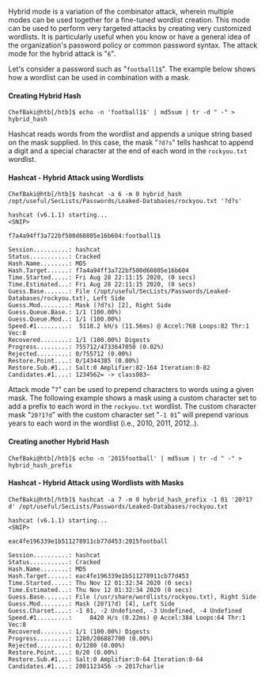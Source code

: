 Hybrid mode is a variation of the combinator attack, wherein multiple modes can be used together for a fine-tuned wordlist creation. This mode can be used to perform very targeted attacks by creating very customized wordlists. It is particularly useful when you know or have a general idea of the organization's password policy or common password syntax. The attack mode for the hybrid attack is "`6`".

Let's consider a password such as "`football1$`". The example below shows how a wordlist can be used in combination with a mask.

#### Creating Hybrid Hash

```shell-session
ChefBaki@htb[/htb]$ echo -n 'football1$' | md5sum | tr -d " -" > hybrid_hash
```

Hashcat reads words from the wordlist and appends a unique string based on the mask supplied. In this case, the mask "`?d?s`" tells hashcat to append a digit and a special character at the end of each word in the `rockyou.txt` wordlist.

#### Hashcat - Hybrid Attack using Wordlists

```shell-session
ChefBaki@htb[/htb]$ hashcat -a 6 -m 0 hybrid_hash /opt/useful/SecLists/Passwords/Leaked-Databases/rockyou.txt '?d?s'

hashcat (v6.1.1) starting...
<SNIP>

f7a4a94ff3a722bf500d60805e16b604:football1$      
                                                 
Session..........: hashcat
Status...........: Cracked
Hash.Name........: MD5
Hash.Target......: f7a4a94ff3a722bf500d60805e16b604
Time.Started.....: Fri Aug 28 22:11:15 2020, (0 secs)
Time.Estimated...: Fri Aug 28 22:11:15 2020, (0 secs)
Guess.Base.......: File (/opt/useful/SecLists/Passwords/Leaked-Databases/rockyou.txt), Left Side
Guess.Mod........: Mask (?d?s) [2], Right Side
Guess.Queue.Base.: 1/1 (100.00%)
Guess.Queue.Mod..: 1/1 (100.00%)
Speed.#1.........:  5118.2 kH/s (11.56ms) @ Accel:768 Loops:82 Thr:1 Vec:8
Recovered........: 1/1 (100.00%) Digests
Progress.........: 755712/4733647050 (0.02%)
Rejected.........: 0/755712 (0.00%)
Restore.Point....: 0/14344385 (0.00%)
Restore.Sub.#1...: Salt:0 Amplifier:82-164 Iteration:0-82
Candidates.#1....: 1234562= -> class083~
```

Attack mode "`7`" can be used to prepend characters to words using a given mask. The following example shows a mask using a custom character set to add a prefix to each word in the `rockyou.txt` wordlist. The custom character mask "`20?1?d`" with the custom character set "`-1 01`" will prepend various years to each word in the wordlist (i.e., 2010, 2011, 2012..).

#### Creating another Hybrid Hash

```shell-session
ChefBaki@htb[/htb]$ echo -n '2015football' | md5sum | tr -d " -" > hybrid_hash_prefix 
```

#### Hashcat - Hybrid Attack using Wordlists with Masks

```shell-session
ChefBaki@htb[/htb]$ hashcat -a 7 -m 0 hybrid_hash_prefix -1 01 '20?1?d' /opt/useful/SecLists/Passwords/Leaked-Databases/rockyou.txt

hashcat (v6.1.1) starting...
<SNIP> 

eac4fe196339e1b511278911cb77d453:2015football    
                                                 
Session..........: hashcat
Status...........: Cracked
Hash.Name........: MD5
Hash.Target......: eac4fe196339e1b511278911cb77d453
Time.Started.....: Thu Nov 12 01:32:34 2020 (0 secs)
Time.Estimated...: Thu Nov 12 01:32:34 2020 (0 secs)
Guess.Base.......: File (/usr/share/wordlists/rockyou.txt), Right Side
Guess.Mod........: Mask (20?1?d) [4], Left Side
Guess.Charset....: -1 01, -2 Undefined, -3 Undefined, -4 Undefined
Speed.#1.........:     8420 H/s (0.22ms) @ Accel:384 Loops:64 Thr:1 Vec:8
Recovered........: 1/1 (100.00%) Digests
Progress.........: 1280/286887700 (0.00%)
Rejected.........: 0/1280 (0.00%)
Restore.Point....: 0/20 (0.00%)
Restore.Sub.#1...: Salt:0 Amplifier:0-64 Iteration:0-64
Candidates.#1....: 2001123456 -> 2017charlie
```





